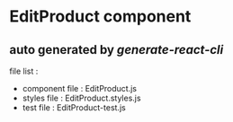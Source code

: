 # EditProduct component

## auto generated by *generate-react-cli*

file list :
- component file : EditProduct.js
- styles file : EditProduct.styles.js
- test file : EditProduct-test.js
